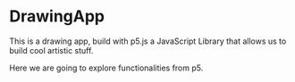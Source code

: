 # DrawingApp
This is a drawing app, build with p5.js a JavaScript Library that allows us to build cool artistic stuff. 

Here we are going to explore functionalities from p5.
